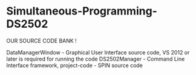 # Simultaneous-Programming-DS2502

OUR SOURCE CODE BANK !

DataManagerWindow - Graphical User Interface source code, VS 2012 or later is required for running the code
DS2502Manager - Command Line Interface framework,
project-code - SPIN source code
